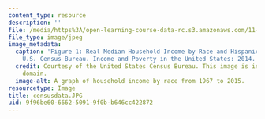 ```yaml
---
content_type: resource
description: ''
file: /media/https%3A/open-learning-course-data-rc.s3.amazonaws.com/11-006-poverty-and-economic-security-fall-2016/9f96be60666250919f0bb646cc422872_censusdata.JPG
file_type: image/jpeg
image_metadata:
  caption: 'Figure 1: Real Median Household Income by Race and Hispanic Origin, 1967-2015.
    U.S. Census Bureau. Income and Poverty in the United States: 2014.'
  credit: Courtesy of the United States Census Bureau. This image is in the public
    domain.
  image-alt: A graph of household income by race from 1967 to 2015.
resourcetype: Image
title: censusdata.JPG
uid: 9f96be60-6662-5091-9f0b-b646cc422872
---
```

